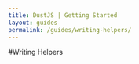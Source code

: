 ```yaml
---
title: DustJS | Getting Started
layout: guides
permalink: /guides/writing-helpers/
---
```


#Writing Helpers
